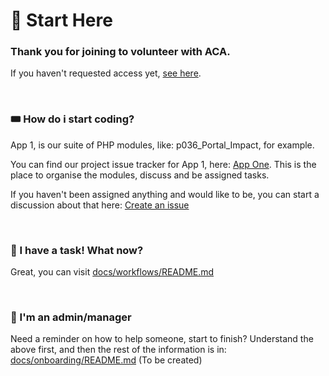 # 📍 Start Here
### Thank you for joining to volunteer with ACA.

If you haven't requested access yet, [see here](https://github.com/ACADEV1/.github/blob/dev/profile/README.md).

<br>

### 🎟️ How do i start coding?
App 1, is our suite of PHP modules, like: p036_Portal_Impact, for example.

You can find our project issue tracker for App 1, here: [App One](https://github.com/orgs/ACADEV1/projects/1/views/1). This is the place to organise the modules, discuss and be assigned tasks.

If you haven't been assigned anything and would like to be, you can start a discussion about that here: [Create an issue](https://github.com/ACADEV1/.github/issues/new?assignees=sammypanda&title=%5BQuestion%5D+%3CDescription%3E)

<br>

### 🎉 I have a task! What now?
Great, you can visit [docs/workflows/README.md](https://github.com/ACADEV1/.github/blob/dev/docs/workflows/README.md)

<br>

### 💼 I'm an admin/manager
Need a reminder on how to help someone, start to finish? Understand the above first, and then the rest of the information is in: [docs/onboarding/README.md]() (To be created)
